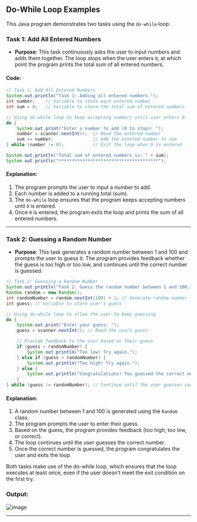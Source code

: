## Do-While Loop Examples

This Java program demonstrates two tasks using the `do-while` loop:

### Task 1: Add All Entered Numbers

- **Purpose**: This task continuously asks the user to input numbers and adds them together. The loop stops when the user enters `0`, at which point the program prints the total sum of all entered numbers.

#### Code:
```java
// Task 1: Add All Entered Numbers
System.out.println("Task 1: Adding all entered numbers.");
int number;    // Variable to store each entered number
int sum = 0;   // Variable to store the total sum of entered numbers

// Using do-while loop to keep accepting numbers until user enters 0
do {
    System.out.print("Enter a number to add (0 to stop): ");
    number = scanner.nextInt();  // Read the entered number
    sum += number;               // Add the entered number to sum
} while (number != 0);           // Exit the loop when 0 is entered

System.out.println("Total sum of entered numbers is: " + sum);
System.out.println("**************************************");
```
#### Explanation:
1. The program prompts the user to input a number to add.
2. Each number is added to a running total (sum).
3. The `do-while` loop ensures that the program keeps accepting numbers until `0` is entered.
4. Once `0` is entered, the program exits the loop and prints the sum of all entered numbers.

---

### Task 2: Guessing a Random Number

- **Purpose**: This task generates a random number between 1 and 100 and prompts the user to guess it. The program provides feedback whether the guess is too high or too low, and continues until the correct number is guessed.
```java
// Task 2: Guessing a Random Number
System.out.println("Task 2: Guess the random number between 1 and 100.");
Random random = new Random();
int randomNumber = random.nextInt(100) + 1; // Generate random number from 1 to 100
int guess; // Variable to store user's guess

// Using do-while loop to allow the user to keep guessing
do {
    System.out.print("Enter your guess: ");
    guess = scanner.nextInt(); // Read the users guess

    // Provide feedback to the user based on their guess
    if (guess < randomNumber) {
        System.out.println("Too low! Try again.");
    } else if (guess > randomNumber) {
        System.out.println("Too high! Try again.");
    } else {
        System.out.println("Congratulations! You guessed the correct number: " + randomNumber);
    }
} while (guess != randomNumber); // Continue until the user guesses correctly
```
#### Explanation:
1. A random number between 1 and 100 is generated using the `Random` class.
2. The program prompts the user to enter their guess.
3. Based on the guess, the program provides feedback (too high, too low, or correct).
4. The loop continues until the user guesses the correct number.
5. Once the correct number is guessed, the program congratulates the user and exits the loop.

Both tasks make use of the do-while loop, which ensures that the loop executes at least once, even if the user doesn't meet the exit condition on the first try.

### Output:
![image](https://github.com/user-attachments/assets/06be1e83-bd13-45da-b568-f2e646beb48e)


---

